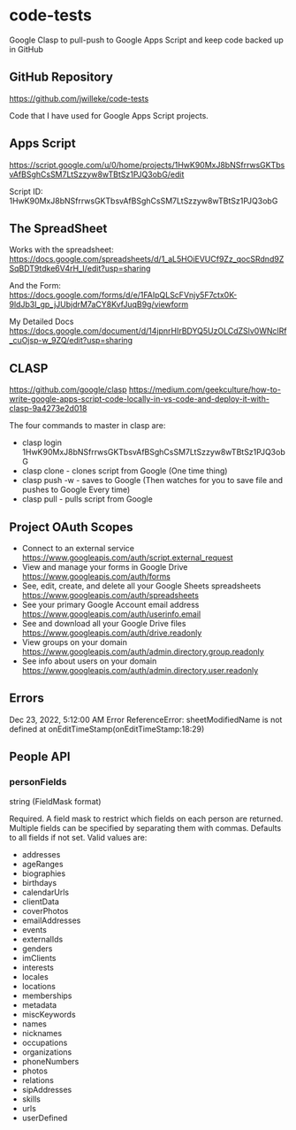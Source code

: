 # code-tests

Google Clasp to pull-push to Google Apps Script and keep code backed up in GitHub

## GitHub Repository

<https://github.com/jwilleke/code-tests>

Code that I have used for Google Apps Script projects.

## Apps Script

<https://script.google.com/u/0/home/projects/1HwK90MxJ8bNSfrrwsGKTbsvAfBSghCsSM7LtSzzyw8wTBtSz1PJQ3obG/edit>

Script ID: 1HwK90MxJ8bNSfrrwsGKTbsvAfBSghCsSM7LtSzzyw8wTBtSz1PJQ3obG

## The SpreadSheet

Works with the spreadsheet: <https://docs.google.com/spreadsheets/d/1_aL5HOiEVUCf9Zz_qocSRdnd9ZSqBDT9tdke6V4rH_I/edit?usp=sharing>

And the Form: <https://docs.google.com/forms/d/e/1FAIpQLScFVnjy5F7ctx0K-9ldJb3I_gp_jJUbjdrM7aCY8KvfJuqB9g/viewform>

My Detailed Docs <https://docs.google.com/document/d/14jpnrHIrBDYQ5UzOLCdZSlv0WNclRf_cuOjsp-w_9ZQ/edit?usp=sharing>

## CLASP

<https://github.com/google/clasp>
<https://medium.com/geekculture/how-to-write-google-apps-script-code-locally-in-vs-code-and-deploy-it-with-clasp-9a4273e2d018>

The four commands to master in clasp are:

- clasp login 1HwK90MxJ8bNSfrrwsGKTbsvAfBSghCsSM7LtSzzyw8wTBtSz1PJQ3obG
- clasp clone - clones script from Google (One time thing)
- clasp push -w - saves to Google (Then watches for you to save file and pushes to Google Every time)
- clasp pull - pulls script from Google

## Project OAuth Scopes

- Connect to an external service <https://www.googleapis.com/auth/script.external_request>
- View and manage your forms in Google Drive <https://www.googleapis.com/auth/forms>
- See, edit, create, and delete all your Google Sheets spreadsheets <https://www.googleapis.com/auth/spreadsheets>
- See your primary Google Account email address <https://www.googleapis.com/auth/userinfo.email>
- See and download all your Google Drive files <https://www.googleapis.com/auth/drive.readonly>
- View groups on your domain <https://www.googleapis.com/auth/admin.directory.group.readonly>
- See info about users on your domain <https://www.googleapis.com/auth/admin.directory.user.readonly>

## Errors

Dec 23, 2022, 5:12:00 AM	Error	ReferenceError: sheetModifiedName is not defined
    at onEditTimeStamp(onEditTimeStamp:18:29)

## People API

### personFields

string (FieldMask format)

Required. A field mask to restrict which fields on each person are returned. Multiple fields can be specified by separating them with commas. Defaults to all fields if not set. Valid values are:

- addresses
- ageRanges
- biographies
- birthdays
- calendarUrls
- clientData
- coverPhotos
- emailAddresses
- events
- externalIds
- genders
- imClients
- interests
- locales
- locations
- memberships
- metadata
- miscKeywords
- names
- nicknames
- occupations
- organizations
- phoneNumbers
- photos
- relations
- sipAddresses
- skills
- urls
- userDefined
